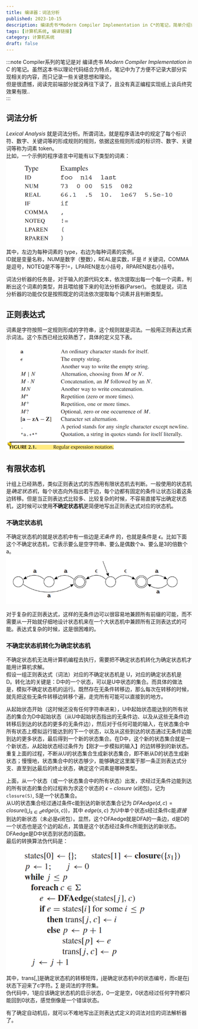 ```yaml
---
title: 编译器：词法分析
published: 2023-10-15
description: 编译虎书*Modern Compiler Implementation in C*的笔记，简单介绍词法分析..
tags: [计算机系统, 编译链接]
category: 计算机系统
draft: false
---
```


:::note
Compiler系列的笔记是对 编译虎书 *Modern Compiler Implementation in C*  的笔记。虽然这本书以理论代码结合为特点，笔记中为了方便不记录大部分实现相关的内容，而只记录一些关键思想和理论。  
但是很遗憾，阅读完前端部分就没再往下读了，且没有真正编程实现纸上谈兵终究效果有限..  
:::

## 词法分析  
*Lexical Analysis* 就是词法分析。所谓词法，就是程序语法中的规定了每个标识符、数字、关键词等的形成规则的规则，依据这些规则形成的标识符、数字、关键词等称为词素 token。  
比如，一个示例的程序语言中可能有以下类型的词素：  
![示例的词素](../_resources/6bfe6d458b56556527e9e7a178aa6666.png)  
其中，左边为每种词素的 type，右边为每种词素的实例。  
ID就是变量名称，NUM是数字（整数），REAL是实数，IF是 if 关键词，COMMA是逗号，NOTEQ是不等于!=，LPAREN是左小括号，RPAREN是右小括号。  
  
词法分析器的任务是，对于输入的源代码文本，依次提取出每一个每一个词素，判断出这个词素的类型，并且喂给接下来的句法分析器(Parser)。 也就是说，词法分析器的功能仅仅是按照既定的词法依次提取每个词素并且判断类型。  
  
## 正则表达式  
词素是字符按照一定规则形成的字符串，这个规则就是词法。一般用正则表达式表示词法。这个东西已经比较熟悉了，具体的定义见下表。  
![正则表达式](../_resources/37476b938a3ab18c3161cc8637e52901.png)  
  
## 有限状态机  
计组上已经熟悉，类似正则表达式的东西用有限状态机去判断。一般使用的状态机是*确定状态机*，每个状态向外指出若干边，每个边都有固定的条件让状态沿着这条边转移。但是当正则表达式比较多、比较复杂的时候，不容易直接写出确定状态机，这时候可以使用**不确定状态机**更简便地写出正则表达式对应的状态机。  
  
### 不确定状态机  
不确定状态机的就是状态机中有一些边是*无条件* 的，也就是条件是 $\epsilon$。比如下面这个不确定状态机，它表示要么是空字符串、要么是偶数个a、要么是3的倍数个a。  
![一个简单的不确定状态机](../_resources/54b1cdd93459f4bc294aca4d60e42711.png)  
  
对于复杂的正则表达式，这样的无条件边可以很容易地兼顾所有前缀的可能，而不需要从一开始就仔细地设计状态机来在一个大状态机中兼顾所有正则表达式的可能。表达式复杂的时候，这是很困难的。  
  
### 不确定状态机转化为确定状态机  
不确定状态机无法用计算机编程去执行，需要把不确定状态机转化为确定状态机才能用计算机求解。  
假设一组正则表达式（词法）对应的不确定状态机是 U，对应的确定状态机是 D。转化法的关键是：D中的一个状态，可以是U中状态的集合。而具体的做法是，模拟不确定状态机的运行。既然存在无条件转移边，那么每次在转移的时候，就先把这些无条件转移边转移个遍，走完所有可能可以直接到的地方。  
  
从起始状态开始（这时候还没有任何字符串进来），U中起始状态能达到的所有状态的集合为D中起始状态（从U中起始状态指出的无条件边、以及从这些无条件边转移后到达的状态的更多的无条件边），然后对于任何可能的输入，在状态集合中所有状态上模拟运行能达到的下一个状态，以及从这些到达的状态通过无条件边能到达的更多状态，最后得到一个新的状态集合。在D中，这个新的状态集合就是一个新状态，从起始状态经过条件为【刚才一步模拟的输入】的边转移到的新状态。重复上面的过程，不断从U的状态集合生成新状态集合，即不断从D的状态生成新状态；慢慢地，状态集合中的状态够少，能够确定这里属于那一条正则表达式分支、直至到达最后的终止状态，确定这个词素是哪种类型。  
  
上面，从一个状态（或一个状态集合中的所有状态）出发，求经过无条件边能到达的所有状态的集合的过程称为求这个状态的 $\epsilon-closure$ ($\epsilon$闭包)，记为 `closure(S)`, S是一个状态集合。  
从U的状态集合经过通过条件c能到达的新状态集合记为 $DFAedge(d, c) = closure(⋃_{s∈d} edge(s, c))$，其中 $edge(s,c)$ 为U中单个状态s经过条件c能*直接* 到达的新状态（未必是$\epsilon$闭包）。显然，这个DFAedge就是DFA的一条边，d是D的一个状态也是这个边的起点，其值是这个状态经过条件c所能到达的新状态。DFAedge是D中状态到状态的函数。  
最后的转换算法伪代码是：  
![UFA-DFA转化算法](../_resources/fe1b640a488e2b8e0fd23000d93bb305.png)  
其中，trans\[,]是确定状态机的转移矩阵，j是确定状态机中的状态编号，而c是在j状态下迎来了c字符。$\sum$ 是词法的字符集。  
伪代码中，1是应该确定状态机的启示状态，0一定是空，0状态经过任何字符都只能回到0状态，感觉倒像是一个错误状态。  
  
有了确定自动机后，就可以不难地写出正则表达式定义的词法对应的词法解析器了。  
